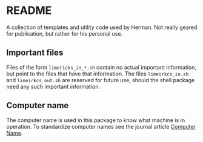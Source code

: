 # README

A collection of templates and utility code used by Herman. Not really geared for publication, but rather for his personal use.

## Important files

Files of the form `limericks_in_*.sh` contain no actual important information, but point to the files that have that information. The files `limeirkcs_in.sh` and `limeirkcs_out.sh` are reserved for future use, should the shell package need any such important information.

## Computer name

The computer name is used in this package to know what machine is in operation. To standardize computer names see the journal article [Computer Name](journal/articles/Computer%20Name.md).
